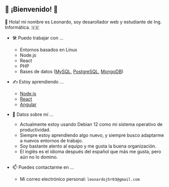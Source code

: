 ## :beginner: ¡Bienvenido! :beginner:

👋 Hola! mi nombre es Leonardo, soy desarollador web y estudiante de Ing. Informática. :venezuela:
 
- :hammer_and_wrench: Puedo trabajar con ...
  
  - Entornos basados en Linux
  - Node.js
  - React
  - PHP
  - Bases de datos ([MySQL](https://www.mysql.com/), [PostgreSQL](https://www.postgresql.org/), [MongoDB](https://www.mongodb.com/))
  
- :writing_hand: Estoy aprendiendo ...

  - [Node.js](https://nodejs.org/es)
  - [React](https://es.reactjs.org)
  - [Angular](https://angular.io/)

- :pushpin: Datos sobre mí ...

  - Actualmente estoy usando Debian 12 como mi sistema operativo de productividad.
  - Siempre estoy aprendiendo algo nuevo, y siempre busco adaptarme a nuevos entornos de trabajo.
  - Soy bastante atento al equipo y me gusta la buena organización.
  - El inglés es el idioma después del español que más me gusta, pero aún no lo domino.
 
- 📫 Puedes contactarme en ...
  * Mi correo electrónico personal: `leonardojhr03@gmail.com`
 
